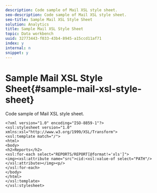 ```yaml
---
description: Code sample of Mail XSL style sheet.
seo-description: Code sample of Mail XSL style sheet.
seo-title: Sample Mail XSL Style Sheet
solution: Analytics
title: Sample Mail XSL Style Sheet
topic: Data workbench
uuid: 32773443-f033-43b4-8945-a15ccd11af71
index: y
internal: n
snippet: y
---
```


# Sample Mail XSL Style Sheet{#sample-mail-xsl-style-sheet}

Code sample of Mail XSL style sheet.

```
<?xml version="1.0" encoding="ISO-8859-1"?>
<xsl:stylesheet version="1.0" xmlns:xsl="http://www.w3.org/1999/XSL/Transform">
<xsl:template match="/">
<html>
<body>
<h2>Reports</h2>
<xsl:for-each select="REPORTS/REPORT[@format!='xls']">
<img><xsl:attribute name="src">cid:<xsl:value-of select="PATH"/></xsl:attribute></img><p/>
</xsl:for-each>
</body>
</html>
</xsl:template>
</xsl:stylesheet>

```

